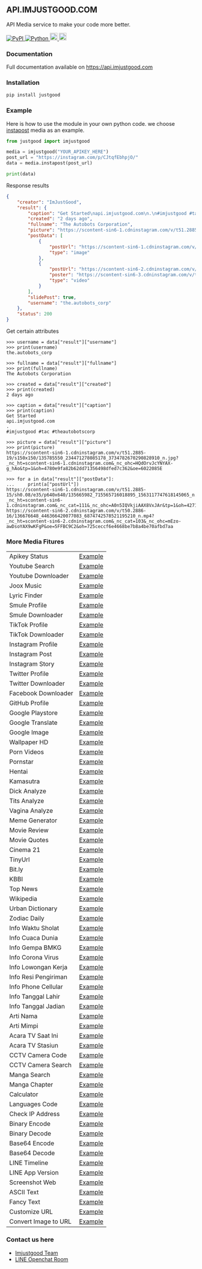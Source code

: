 ## API.IMJUSTGOOD.COM
API Media service to make your code more better.
<p>
    <a href="http://pypi.org/project/justgood" rel="nofollow">
        <img alt="PyPI" src="https://img.shields.io/pypi/v/justgood?label=PyPI" style="max-width:100%;">
    </a>
    <a href="http://pypi.org/project/justgood" rel="nofollow">
        <img alt="Python" src="https://img.shields.io/pypi/pyversions/justgood?color=red&label=Python" style="max-width:100%;">
    </a>
    <a href="https://github.com/goodop/api-imjustgood.com" rel="nofollow">
        <img alt="Update" src="https://img.shields.io/github/last-commit/goodop/api-imjustgood.com?color=green&label=Update" height="20" style="max-width:100%;">
    </a>
    <a href="https://github.com/goodop/api-imjustgood.com/blob/main/LICENSE" rel="nofollow">
        <img alt="License" src="https://img.shields.io/github/license/goodop/api-imjustgood.com?color=green&label=Lincense" height="20" style="max-width:100%;">
    </a>
</p>


### Documentation
Full documentation available on https://api.imjustgood.com

### Installation
```python
pip install justgood
```

### Example
Here is how to use the module in your own python code. we choose <a href="https://github.com/goodop/api-imjustgood.com/blob/main/Example/instapost.py">instapost</a> media as an example.
```python
from justgood import imjustgood

media = imjustgood("YOUR_APIKEY_HERE")
post_url = "https://instagram.com/p/CJtqfEbhpjO/"
data = media.instapost(post_url)

print(data)
```

Response results
```json
{
    "creator": "ImJustGood", 
    "result": {
        "caption": "Get Started\napi.imjustgood.com\n.\n#imjustgood #tac #theautobotscorp", 
        "created": "2 days ago", 
        "fullname": "The Autobots Corporation", 
        "picture": "https://scontent-sin6-1.cdninstagram.com/v/t51.2885-19/s150x150/135785550_234471278085178_3734782670290828910_n.jpg?_nc_ht=scontent-sin6-1.cdninstagram.com&_nc_ohc=HQdOrvJcYNYAX-g_hAo&tp=1&oh=4780e9fa82b62dd71356498dfed7c362&oe=6022085E", 
        "postData": [
            {
                "postUrl": "https://scontent-sin6-1.cdninstagram.com/v/t51.2885-15/sh0.08/e35/p640x640/135665982_715565716018895_1563117747618145065_n.jpg?_nc_ht=scontent-sin6-1.cdninstagram.com&_nc_cat=111&_nc_ohc=A0n5IQVkjiAAX8VxJAr&tp=1&oh=427134cb92b3ce8ed9179dab92482ad2&oe=60232E2A", 
                "type": "image"
            },
            {
                "postUrl": "https://scontent-sin6-2.cdninstagram.com/v/t50.2886-16/136676648_446366420077083_6874742578521195210_n.mp4?_nc_ht=scontent-sin6-2.cdninstagram.com&_nc_cat=103&_nc_ohc=mEzo-awDsoYAX9wKFgP&oe=5FFBC9C2&oh=725ceccf6e4668be7b8a4be70afbd7aa", 
                "poster": "https://scontent-sin6-3.cdninstagram.com/v/t51.2885-15/e35/135519816_2504157059888884_6711864394916943089_n.jpg?_nc_ht=scontent-sin6-3.cdninstagram.com&_nc_cat=104&_nc_ohc=yy5oCKYuc-sAX9JgZjA&tp=1&oh=d0d48a6eb5275bf296eb8e05128a3882&oe=5FFB7530", 
                "type": "video"
            }
        ],
        "slidePost": true, 
        "username": "the.autobots_corp"
    },
    "status": 200
}
```

Get certain attributes
```
>>> username = data["result"]["username"]
>>> print(username)
the.autobots_corp

>>> fullname = data["result"]["fullname"]
>>> print(fullname)
The Autobots Corporation

>>> created = data["result"]["created"]
>>> print(created)
2 days ago

>>> caption = data["result"]["caption"]
>>> print(caption)
Get Started
api.imjustgood.com
.
#imjustgood #tac #theautobotscorp

>>> picture = data["result"]["picture"]
>>> print(picture)
https://scontent-sin6-1.cdninstagram.com/v/t51.2885-19/s150x150/135785550_234471278085178_3734782670290828910_n.jpg?_nc_ht=scontent-sin6-1.cdninstagram.com&_nc_ohc=HQdOrvJcYNYAX-g_hAo&tp=1&oh=4780e9fa82b62dd71356498dfed7c362&oe=6022085E

>>> for a in data["result"]["postData"]:
...     print(a["postUrl"])
https://scontent-sin6-1.cdninstagram.com/v/t51.2885-15/sh0.08/e35/p640x640/135665982_715565716018895_1563117747618145065_n.jpg?_nc_ht=scontent-sin6-1.cdninstagram.com&_nc_cat=111&_nc_ohc=A0n5IQVkjiAAX8VxJAr&tp=1&oh=427134cb92b3ce8ed9179dab92482ad2&oe=60232E2A
https://scontent-sin6-2.cdninstagram.com/v/t50.2886-16/136676648_446366420077083_6874742578521195210_n.mp4?_nc_ht=scontent-sin6-2.cdninstagram.com&_nc_cat=103&_nc_ohc=mEzo-awDsoYAX9wKFgP&oe=5FFBC9C2&oh=725ceccf6e4668be7b8a4be70afbd7aa
```

### More Media Fitures
<table>
    <tbody>
        <tr>
            <td>Apikey Status</td>
            <td><a href="https://github.com/goodop/api-imjustgood.com/blob/main/Example/apikey_status.py">Example</a></td>
        </tr>
        <tr>
            <td>Youtube Search</td>
            <td><a href="https://github.com/goodop/api-imjustgood.com/blob/main/Example/youtube.py">Example</a></td>
        </tr>
        <tr>
            <td>Youtube Downloader</td>
            <td><a href="https://github.com/goodop/api-imjustgood.com/blob/main/Example/youtubedl.py">Example</a></td>
        </tr>
        <tr>
            <td>Joox Music</td>
            <td><a href="https://github.com/goodop/api-imjustgood.com/blob/main/Example/joox.py">Example</a></td>
        </tr>
        <tr>
            <td>Lyric Finder</td>
            <td><a href="https://github.com/goodop/api-imjustgood.com/blob/main/Example/lyric.py">Example</a></td>
        </tr>
        <tr>
            <td>Smule Profile</td>
            <td><a href="https://github.com/goodop/api-imjustgood.com/blob/main/Example/smule.py">Example</a></td>
        </tr>
        <tr>
            <td>Smule Downloader</td>
            <td><a href="https://github.com/goodop/api-imjustgood.com/blob/main/Example/smuledl.py">Example</a></td>
        </tr>
        <tr>
            <td>TikTok Profile</td>
            <td><a href="https://github.com/goodop/api-imjustgood.com/blob/main/Example/tiktok.py">Example</a></td>
        </tr>
        <tr>
            <td>TikTok Downloader</td>
            <td><a href="https://github.com/goodop/api-imjustgood.com/blob/main/Example/tiktokdl.py">Example</a></td>
        </tr>
        <tr>
            <td>Instagram Profile</td>
            <td><a href="https://github.com/goodop/api-imjustgood.com/blob/main/Example/instagram.py">Example</a></td>
        </tr>
        <tr>
            <td>Instagram Post</td>
            <td><a href="https://github.com/goodop/api-imjustgood.com/blob/main/Example/instapost.py">Example</a></td>
        </tr>
        <tr>
            <td>Instagram Story</td>
            <td><a href="https://github.com/goodop/api-imjustgood.com/blob/main/Example/instastory.py">Example</a></td>
        </tr>
        <tr>
            <td>Twitter Profile</td>
            <td><a href="https://github.com/goodop/api-imjustgood.com/blob/main/Example/twitter.py">Example</a></td>
        </tr>
        <tr>
            <td>Twitter Downloader</td>
            <td><a href="https://github.com/goodop/api-imjustgood.com/blob/main/Example/twitter-dl.py">Example</a></td>
        </tr>
        <tr>
            <td>Facebook Downloader</td>
            <td><a href="https://github.com/goodop/api-imjustgood.com/blob/main/Example/facebook-dl.py">Example</a></td>
        </tr>
        <tr>
            <td>GitHub Profile</td>
            <td><a href="https://github.com/goodop/api-imjustgood.com/blob/main/Example/github.py">Example</a></td>
        </tr>
        <tr>
            <td>Google Playstore</td>
            <td><a href="https://github.com/goodop/api-imjustgood.com/blob/main/Example/playstore.py">Example</a></td>
        </tr>
        <tr>
            <td>Google Translate</td>
            <td><a href="https://github.com/goodop/api-imjustgood.com/blob/main/Example/translate.py">Example</a></td>
        </tr>
        <tr>
            <td>Google Image</td>
            <td><a href="https://github.com/goodop/api-imjustgood.com/blob/main/Example/images.py">Example</a></td>
        </tr>
        <tr>
            <td>Wallpaper HD</td>
            <td><a href="https://github.com/goodop/api-imjustgood.com/blob/main/Example/wallpaper.py">Example</a></td>
        </tr>
        <tr>
            <td>Porn Videos</td>
            <td><a href="https://github.com/goodop/api-imjustgood.com/blob/main/Example/porn.py">Example</a></td>
        </tr>
        <tr>
            <td>Pornstar</td>
            <td><a href="https://github.com/goodop/api-imjustgood.com/blob/main/Example/pornstar.py">Example</a></td>
        </tr>
        <tr>
            <td>Hentai</td>
            <td><a href="https://github.com/goodop/api-imjustgood.com/blob/main/Example/hentai.py">Example</a></td>
        </tr>
        <tr>
            <td>Kamasutra</td>
            <td><a href="https://github.com/goodop/api-imjustgood.com/blob/main/Example/kamasutra.py">Example</a></td>
        </tr>
        <tr>
            <td>Dick Analyze</td>
            <td><a href="https://github.com/goodop/api-imjustgood.com/blob/main/Example/dick.py">Example</a></td>
        </tr>
        <tr>
            <td>Tits Analyze</td>
            <td><a href="https://github.com/goodop/api-imjustgood.com/blob/main/Example/tits.py">Example</a></td>
        </tr>
        <tr>
            <td>Vagina Analyze</td>
            <td><a href="https://github.com/goodop/api-imjustgood.com/blob/main/Example/vagina.py">Example</a></td>
        </tr>
        <tr>
            <td>Meme Generator</td>
            <td><a href="https://github.com/goodop/api-imjustgood.com/blob/main/Example/meme.py">Example</a></td>
        </tr>
        <tr>
            <td>Movie Review</td>
            <td><a href="https://github.com/goodop/api-imjustgood.com/blob/main/Example/movie.py">Example</a></td>
        </tr>
        <tr>
            <td>Movie Quotes</td>
            <td><a href="https://github.com/goodop/api-imjustgood.com/blob/main/Example/movie_quotes.py">Example</a></td>
        </tr>
        <tr>
            <td>Cinema 21</td>
            <td><a href="https://github.com/goodop/api-imjustgood.com/blob/main/Example/cinema.py">Example</a></td>
        </tr>
        <tr>
            <td>TinyUrl</td>
            <td><a href="https://github.com/goodop/api-imjustgood.com/blob/main/Example/tinyurl.py">Example</a></td>
        </tr>
        <tr>
            <td>Bit.ly</td>
            <td><a href="https://github.com/goodop/api-imjustgood.com/blob/main/Example/bitly.py">Example</a></td>
        </tr>
        <tr>
            <td>KBBI</td>
            <td><a href="https://github.com/goodop/api-imjustgood.com/blob/main/Example/kbbi.py">Example</a></td>
        </tr>
        <tr>
            <td>Top News</td>
            <td><a href="https://github.com/goodop/api-imjustgood.com/blob/main/Example/topnews.py">Example</a></td>
        </tr>
        <tr>
            <td>Wikipedia</td>
            <td><a href="https://github.com/goodop/api-imjustgood.com/blob/main/Example/wikipedia.py">Example</a></td>
        </tr>
        <tr>
            <td>Urban Dictionary</td>
            <td><a href="https://github.com/goodop/api-imjustgood.com/blob/main/Example/urban.py">Example</a></td>
        </tr>
        <tr>
            <td>Zodiac Daily</td>
            <td><a href="https://github.com/goodop/api-imjustgood.com/blob/main/Example/zodiac.py">Example</a></td>
        </tr>
        <tr>
            <td>Info Waktu Sholat</td>
            <td><a href="https://github.com/goodop/api-imjustgood.com/blob/main/Example/adzan.py">Example</a></td>
        </tr>
        <tr>
            <td>Info Cuaca Dunia</td>
            <td><a href="https://github.com/goodop/api-imjustgood.com/blob/main/Example/cuaca.py">Example</a></td>
        </tr>
        <tr>
            <td>Info Gempa BMKG</td>
            <td><a href="https://github.com/goodop/api-imjustgood.com/blob/main/Example/bmkg.py">Example</a></td>
        </tr>
        <tr>
            <td>Info Corona Virus</td>
            <td><a href="https://github.com/goodop/api-imjustgood.com/blob/main/Example/corona.py">Example</a></td>
        </tr>
        <tr>
            <td>Info Lowongan Kerja</td>
            <td><a href="https://github.com/goodop/api-imjustgood.com/blob/main/Example/karir.py">Example</a></td>
        </tr>
        <tr>
            <td>Info Resi Pengiriman</td>
            <td><a href="https://github.com/goodop/api-imjustgood.com/blob/main/Example/resi.py">Example</a></td>
        </tr>
        <tr>
            <td>Info Phone Cellular</td>
            <td><a href="https://github.com/goodop/api-imjustgood.com/blob/main/Example/cellular.py">Example</a></td>
        </tr>
        <tr>
            <td>Info Tanggal Lahir</td>
            <td><a href="https://github.com/goodop/api-imjustgood.com/blob/main/Example/lahir.py">Example</a></td>
        </tr>
        <tr>
            <td>Info Tanggal Jadian</td>
            <td><a href="https://github.com/goodop/api-imjustgood.com/blob/main/Example/jadian.py">Example</a></td>
        </tr>
        <tr>
            <td>Arti Nama</td>
            <td><a href="https://github.com/goodop/api-imjustgood.com/blob/main/Example/nama.py">Example</a></td>
        </tr>
        <tr>
            <td>Arti Mimpi</td>
            <td><a href="https://github.com/goodop/api-imjustgood.com/blob/main/Example/mimpi.py">Example</a></td>
        </tr>
        <tr>
            <td>Acara TV Saat Ini</td>
            <td><a href="https://github.com/goodop/api-imjustgood.com/blob/main/Example/acaratv.py">Example</a></td>
        </tr>
        <tr>
            <td>Acara TV Stasiun</td>
            <td><a href="https://github.com/goodop/api-imjustgood.com/blob/main/Example/acaratv_channel.py">Example</a></td>
        </tr>
        <tr>
            <td>CCTV Camera Code</td>
            <td><a href="https://github.com/goodop/api-imjustgood.com/blob/main/Example/cctv_code.py">Example</a></td>
        </tr>
        <tr>
            <td>CCTV Camera Search</td>
            <td><a href="https://github.com/goodop/api-imjustgood.com/blob/main/Example/cctv_search.py">Example</a></td>
        </tr>
        <tr>
            <td>Manga Search</td>
            <td><a href="https://github.com/goodop/api-imjustgood.com/blob/main/Example/manga_search.py">Example</a></td>
        </tr>
        <tr>
            <td>Manga Chapter</td>
            <td><a href="https://github.com/goodop/api-imjustgood.com/blob/main/Example/manga_chapter.py">Example</a></td>
        </tr>
        <tr>
            <td>Calculator</td>
            <td><a href="https://github.com/goodop/api-imjustgood.com/blob/main/Example/calc.py">Example</a></td>
        </tr>
        <tr>
            <td>Languages Code</td>
            <td><a href="https://github.com/goodop/api-imjustgood.com/blob/main/Example/langcode.py">Example</a></td>
        </tr>
        <tr>
            <td>Check IP Address</td>
            <td><a href="https://github.com/goodop/api-imjustgood.com/blob/main/Example/check_ip.py">Example</a></td>
        </tr>
        <tr>
            <td>Binary Encode</td>
            <td><a href="https://github.com/goodop/api-imjustgood.com/blob/main/Example/binary_encode.py">Example</a></td>
        </tr>
        <tr>
            <td>Binary Decode</td>
            <td><a href="https://github.com/goodop/api-imjustgood.com/blob/main/Example/binary_decode.py">Example</a></td>
        </tr>
        <tr>
            <td>Base64 Encode</td>
            <td><a href="https://github.com/goodop/api-imjustgood.com/blob/main/Example/b64encode.py">Example</a></td>
        </tr>
        <tr>
            <td>Base64 Decode</td>
            <td><a href="https://github.com/goodop/api-imjustgood.com/blob/main/Example/b64decode.py">Example</a></td>
        </tr>
        <tr>
            <td>LINE Timeline</td>
            <td><a href="https://github.com/goodop/api-imjustgood.com/blob/main/Example/line_timeline.py">Example</a></td>
        </tr>
        <tr>
            <td>LINE App Version</td>
            <td><a href="https://github.com/goodop/api-imjustgood.com/blob/main/Example/line_version.py">Example</a></td>
        </tr>
        <tr>
            <td>Screenshot Web</td>
            <td><a href="https://github.com/goodop/api-imjustgood.com/blob/main/Example/screenshot.py">Example</a></td>
        </tr>
        <tr>
            <td>ASCII Text</td>
            <td><a href="https://github.com/goodop/api-imjustgood.com/blob/main/Example/ascii.py">Example</a></td>
        </tr>
        <tr>
            <td>Fancy Text</td>
            <td><a href="https://github.com/goodop/api-imjustgood.com/blob/main/Example/fancy.py">Example</a></td>
        </tr>
        <tr>
            <td>Customize URL</td>
            <td><a href="https://github.com/goodop/api-imjustgood.com/blob/main/Example/customlink.py">Example</a></td>
        </tr>
        <tr>
            <td>Convert Image to URL</td>
            <td><a href="https://github.com/goodop/api-imjustgood.com/blob/main/Example/convert-image.py">Example</a></td>
        </tr>
    </tbody>
</table>

### Contact us here
* <a href="https://imjustgood.com/team">Imjustgood Team</a>
* <a href="https://bit.ly/2K5Lbx4">LINE Openchat Room</a>
